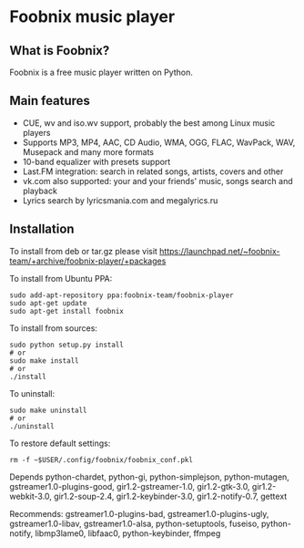 Foobnix music player
=====================

What is Foobnix?
----------------
Foobnix is a free music player written on Python.

Main features
-------------
  * CUE, wv and iso.wv support, probably the best among Linux music players
  * Supports MP3, MP4, AAC, CD Audio, WMA, OGG, FLAC, WavPack, WAV, Musepack and many more formats
  * 10-band equalizer with presets support
  * Last.FM integration: search in related songs, artists, covers and other
  * vk.com also supported: your and your friends' music, songs search and playback
  * Lyrics search by lyricsmania.com and megalyrics.ru

Installation
------------

To install from deb or tar.gz please visit https://launchpad.net/~foobnix-team/+archive/foobnix-player/+packages

To install from Ubuntu PPA:

    sudo add-apt-repository ppa:foobnix-team/foobnix-player
    sudo apt-get update
    sudo apt-get install foobnix

To install from sources:

    sudo python setup.py install
    # or
    sudo make install
    # or
    ./install

To uninstall:

    sudo make uninstall
    # or
    ./uninstall

To restore default settings:

    rm -f ~$USER/.config/foobnix/foobnix_conf.pkl

Depends
python-chardet, python-gi, python-simplejson, python-mutagen, gstreamer1.0-plugins-good, gir1.2-gstreamer-1.0, gir1.2-gtk-3.0, gir1.2-webkit-3.0, gir1.2-soup-2.4, gir1.2-keybinder-3.0, gir1.2-notify-0.7, gettext

Recommends: 
gstreamer1.0-plugins-bad, gstreamer1.0-plugins-ugly, gstreamer1.0-libav, gstreamer1.0-alsa, python-setuptools, fuseiso, python-notify, libmp3lame0, libfaac0, python-keybinder, ffmpeg

